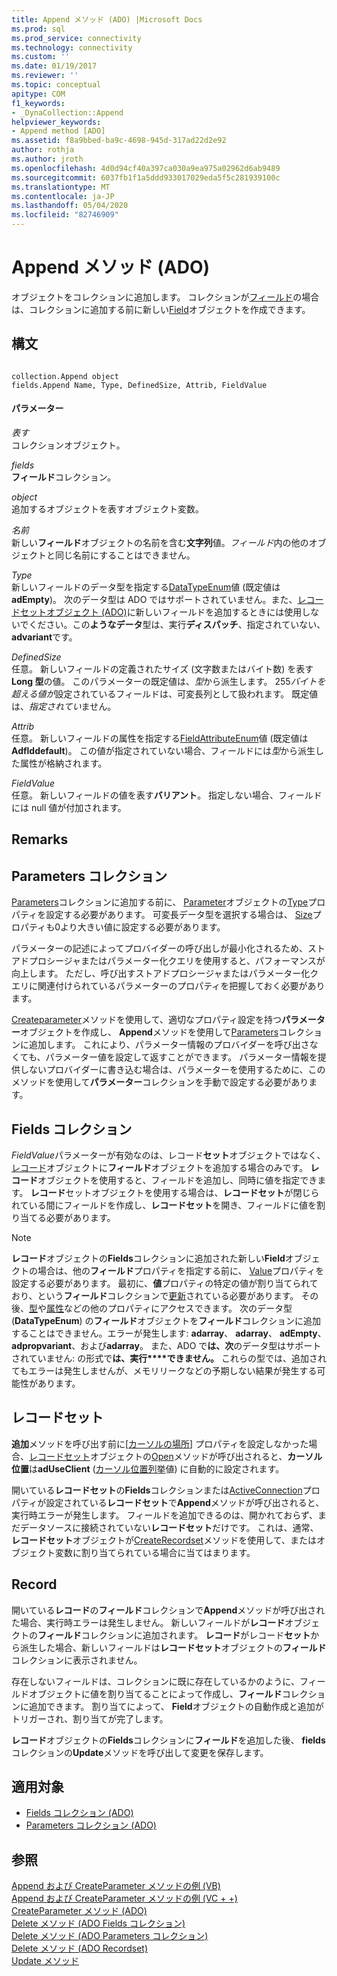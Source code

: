 ```yaml
---
title: Append メソッド (ADO) |Microsoft Docs
ms.prod: sql
ms.prod_service: connectivity
ms.technology: connectivity
ms.custom: ''
ms.date: 01/19/2017
ms.reviewer: ''
ms.topic: conceptual
apitype: COM
f1_keywords:
- _DynaCollection::Append
helpviewer_keywords:
- Append method [ADO]
ms.assetid: f8a9bbed-ba9c-4698-945d-317ad22d2e92
author: rothja
ms.author: jroth
ms.openlocfilehash: 4d0d94cf40a397ca030a9ea975a02962d6ab9489
ms.sourcegitcommit: 6037fb1f1a5ddd933017029eda5f5c281939100c
ms.translationtype: MT
ms.contentlocale: ja-JP
ms.lasthandoff: 05/04/2020
ms.locfileid: "82746909"
---
```

# <a name="append-method-ado"></a>Append メソッド (ADO)
オブジェクトをコレクションに追加します。 コレクションが[フィールド](../../../ado/reference/ado-api/fields-collection-ado.md)の場合は、コレクションに追加する前に新しい[Field](../../../ado/reference/ado-api/field-object.md)オブジェクトを作成できます。  
  
## <a name="syntax"></a>構文  
  
```  
  
collection.Append object  
fields.Append Name, Type, DefinedSize, Attrib, FieldValue  
```  
  
#### <a name="parameters"></a>パラメーター  
 *表す*  
 コレクションオブジェクト。  
  
 *fields*  
 **フィールド**コレクション。  
  
 *object*  
 追加するオブジェクトを表すオブジェクト変数。  
  
 *名前*  
 新しい**フィールド**オブジェクトの名前を含む**文字列**値。*フィールド*内の他のオブジェクトと同じ名前にすることはできません。  
  
 *Type*  
 新しいフィールドのデータ型を指定する[DataTypeEnum](../../../ado/reference/ado-api/datatypeenum.md)値 (既定値は**adEmpty**)。 次のデータ型は ADO ではサポートされていません。また、[レコードセットオブジェクト (ADO)](../../../ado/reference/ado-api/recordset-object-ado.md)に新しいフィールドを追加するときには使用しないでください。この**ようなデータ**型は、実行**ディスパッチ**、指定されていない、 **advariant**です。  
  
 *DefinedSize*  
 任意。 新しいフィールドの定義されたサイズ (文字数またはバイト数) を表す**Long 型**の値。 このパラメーターの既定値は、*型*から派生します。 255*バイトを超える値が*設定されているフィールドは、可変長列として扱われます。 既定値は、*指定されてい*ません。  
  
 *Attrib*  
 任意。 新しいフィールドの属性を指定する[FieldAttributeEnum](../../../ado/reference/ado-api/fieldattributeenum.md)値 (既定値は**Adflddefault**)。 この値が指定されていない場合、フィールドには*型*から派生した属性が格納されます。  
  
 *FieldValue*  
 任意。 新しいフィールドの値を表す**バリアント**。 指定しない場合、フィールドには null 値が付加されます。  
  
## <a name="remarks"></a>Remarks  
  
## <a name="parameters-collection"></a>Parameters コレクション  
 [Parameters](../../../ado/reference/ado-api/parameters-collection-ado.md)コレクションに追加する前に、 [Parameter](../../../ado/reference/ado-api/parameter-object.md)オブジェクトの[Type](../../../ado/reference/ado-api/type-property-ado.md)プロパティを設定する必要があります。 可変長データ型を選択する場合は、 [Size](../../../ado/reference/ado-api/size-property-ado-parameter.md)プロパティも0より大きい値に設定する必要があります。  
  
 パラメーターの記述によってプロバイダーの呼び出しが最小化されるため、ストアドプロシージャまたはパラメーター化クエリを使用すると、パフォーマンスが向上します。 ただし、呼び出すストアドプロシージャまたはパラメーター化クエリに関連付けられているパラメーターのプロパティを把握しておく必要があります。  
  
 [Createparameter](../../../ado/reference/ado-api/createparameter-method-ado.md)メソッドを使用して、適切なプロパティ設定を持つ**パラメーター**オブジェクトを作成し、 **Append**メソッドを使用して[Parameters](../../../ado/reference/ado-api/parameters-collection-ado.md)コレクションに追加します。 これにより、パラメーター情報のプロバイダーを呼び出さなくても、パラメーター値を設定して返すことができます。 パラメーター情報を提供しないプロバイダーに書き込む場合は、パラメーターを使用するために、このメソッドを使用して**パラメーター**コレクションを手動で設定する必要があります。  
  
## <a name="fields-collection"></a>Fields コレクション  
 *FieldValue*パラメーターが有効なのは、レコード**セット**オブジェクトではなく、[レコード](../../../ado/reference/ado-api/record-object-ado.md)オブジェクトに**フィールド**オブジェクトを追加する場合のみです。 **レコード**オブジェクトを使用すると、フィールドを追加し、同時に値を指定できます。 **レコード**セットオブジェクトを使用する場合は、**レコードセット**が閉じられている間にフィールドを作成し、**レコードセット**を開き、フィールドに値を割り当てる必要があります。  
  
> [!NOTE]
>  **レコード**オブジェクトの**Fields**コレクションに追加された新しい**Field**オブジェクトの場合は、他の**フィールド**プロパティを指定する前に、 [Value](../../../ado/reference/ado-api/value-property-ado.md)プロパティを設定する必要があります。 最初に、**値**プロパティの特定の値が割り当てられており、という**フィールド**コレクションで[更新](../../../ado/reference/ado-api/update-method.md)されている必要があります。 その後、[型](../../../ado/reference/ado-api/type-property-ado.md)や[属性](../../../ado/reference/ado-api/attributes-property-ado.md)などの他のプロパティにアクセスできます。 次のデータ型 (**DataTypeEnum**) の**フィールド**オブジェクトを**フィールド**コレクションに追加することはできません。エラーが発生します: **adarray**、 **adarray**、 **adEmpty**、 **adpropvariant**、および**adarray**。 また、ADO で**は、次**のデータ型はサポートされていません: の形式で**は、実行****できません。** これらの型では、追加されてもエラーは発生しませんが、メモリリークなどの予期しない結果が発生する可能性があります。  
  
## <a name="recordset"></a>レコードセット  
 **追加**メソッドを呼び出す前に[[カーソルの場所](../../../ado/reference/ado-api/cursorlocation-property-ado.md)] プロパティを設定しなかった場合、[レコードセット](../../../ado/reference/ado-api/recordset-object-ado.md)オブジェクトの[Open](../../../ado/reference/ado-api/open-method-ado-recordset.md)メソッドが呼び出されると、**カーソル位置**は**adUseClient** ([カーソル位置列挙](../../../ado/reference/ado-api/cursorlocationenum.md)値) に自動的に設定されます。  
  
 開いている**レコードセット**の**Fields**コレクションまたは[ActiveConnection](../../../ado/reference/ado-api/activeconnection-property-ado.md)プロパティが設定されている**レコードセット**で**Append**メソッドが呼び出されると、実行時エラーが発生します。 フィールドを追加できるのは、開かれておらず、まだデータソースに接続されていない**レコードセット**だけです。 これは、通常、**レコードセット**オブジェクトが[CreateRecordset](../../../ado/reference/rds-api/createrecordset-method-rds.md)メソッドを使用して、またはオブジェクト変数に割り当てられている場合に当てはまります。  
  
## <a name="record"></a>Record  
 開いている**レコード**の**フィールド**コレクションで**Append**メソッドが呼び出された場合、実行時エラーは発生しません。 新しいフィールドが**レコード**オブジェクトの**フィールド**コレクションに追加されます。 **レコード**がレコード**セット**から派生した場合、新しいフィールドは**レコードセット**オブジェクトの**フィールド**コレクションに表示されません。  
  
 存在しないフィールドは、コレクションに既に存在しているかのように、フィールドオブジェクトに値を割り当てることによって作成し、**フィールド**コレクションに追加できます。 割り当てによって、 **Field**オブジェクトの自動作成と追加がトリガーされ、割り当てが完了します。  
  
 **レコード**オブジェクトの**Fields**コレクションに**フィールド**を追加した後、 **fields**コレクションの**Update**メソッドを呼び出して変更を保存します。  
  
## <a name="applies-to"></a>適用対象  
  
- [Fields コレクション (ADO)](../../../ado/reference/ado-api/fields-collection-ado.md)  
- [Parameters コレクション (ADO)](../../../ado/reference/ado-api/parameters-collection-ado.md)  
  
## <a name="see-also"></a>参照  
 [Append および CreateParameter メソッドの例 (VB)](../../../ado/reference/ado-api/append-and-createparameter-methods-example-vb.md)   
 [Append および CreateParameter メソッドの例 (VC + +)](../../../ado/reference/ado-api/append-and-createparameter-methods-example-vc.md)   
 [CreateParameter メソッド (ADO)](../../../ado/reference/ado-api/createparameter-method-ado.md)   
 [Delete メソッド (ADO Fields コレクション)](../../../ado/reference/ado-api/delete-method-ado-fields-collection.md)   
 [Delete メソッド (ADO Parameters コレクション)](../../../ado/reference/ado-api/delete-method-ado-parameters-collection.md)   
 [Delete メソッド (ADO Recordset)](../../../ado/reference/ado-api/delete-method-ado-recordset.md)   
 [Update メソッド](../../../ado/reference/ado-api/update-method.md)

